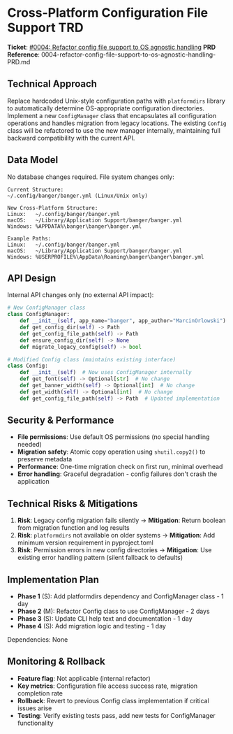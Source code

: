 # Cross-Platform Configuration File Support TRD

**Ticket**: [#0004: Refactor config file support to OS agnostic handling](https://github.com/MarcinOrlowski/banger/issues/4)
**PRD Reference**: 0004-refactor-config-file-support-to-os-agnostic-handling-PRD.md

## Technical Approach

Replace hardcoded Unix-style configuration paths with `platformdirs` library to automatically determine OS-appropriate
configuration directories. Implement a new `ConfigManager` class that encapsulates all configuration operations and
handles migration from legacy locations. The existing `Config` class will be refactored to use the new manager internally,
maintaining full backward compatibility with the current API.

## Data Model

No database changes required. File system changes only:

```text
Current Structure:
~/.config/banger/banger.yml (Linux/Unix only)

New Cross-Platform Structure:
Linux:   ~/.config/banger/banger.yml
macOS:   ~/Library/Application Support/banger/banger.yml
Windows: %APPDATA%\banger\banger\banger.yml

Example Paths:
Linux:   ~/.config/banger/banger.yml
macOS:   ~/Library/Application Support/banger/banger.yml
Windows: %USERPROFILE%\AppData\Roaming\banger\banger\banger.yml
```

## API Design

Internal API changes only (no external API impact):

```python
# New ConfigManager class
class ConfigManager:
    def __init__(self, app_name="banger", app_author="MarcinOrlowski")
    def get_config_dir(self) -> Path
    def get_config_file_path(self) -> Path
    def ensure_config_dir(self) -> None
    def migrate_legacy_config(self) -> bool

# Modified Config class (maintains existing interface)
class Config:
    def __init__(self)  # Now uses ConfigManager internally
    def get_font(self) -> Optional[str]  # No change
    def get_banner_width(self) -> Optional[int]  # No change
    def get_width(self) -> Optional[int]  # No change
    def get_config_file_path(self) -> Path  # Updated implementation
```

## Security & Performance

- **File permissions**: Use default OS permissions (no special handling needed)
- **Migration safety**: Atomic copy operation using `shutil.copy2()` to preserve metadata
- **Performance**: One-time migration check on first run, minimal overhead
- **Error handling**: Graceful degradation - config failures don't crash the application

## Technical Risks & Mitigations

1. **Risk**: Legacy config migration fails silently → **Mitigation**: Return boolean from migration function and log results
2. **Risk**: `platformdirs` not available on older systems → **Mitigation**: Add minimum version requirement in pyproject.toml
3. **Risk**: Permission errors in new config directories → **Mitigation**: Use existing error handling pattern
   (silent fallback to defaults)

## Implementation Plan

- **Phase 1** (S): Add platformdirs dependency and ConfigManager class - 1 day
- **Phase 2** (M): Refactor Config class to use ConfigManager - 2 days
- **Phase 3** (S): Update CLI help text and documentation - 1 day
- **Phase 4** (S): Add migration logic and testing - 1 day

Dependencies: None

## Monitoring & Rollback

- **Feature flag**: Not applicable (internal refactor)
- **Key metrics**: Configuration file access success rate, migration completion rate
- **Rollback**: Revert to previous Config class implementation if critical issues arise
- **Testing**: Verify existing tests pass, add new tests for ConfigManager functionality
